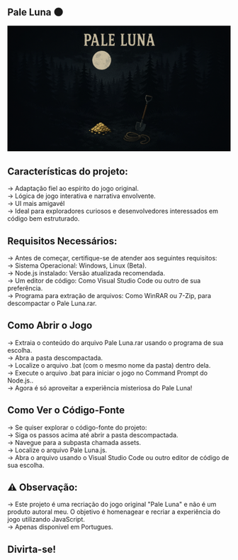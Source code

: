 Pale Luna 🌑
------------------------------------------------------------------------------------------------------                                 

![download.png](download.png)
     
Características do projeto:
------------------------------------------------------------------------------------------------------        
-> Adaptação fiel ao espírito do jogo original.                                                       
-> Lógica de jogo interativa e narrativa envolvente.                                                            
-> UI mais amigavél                                                                                                
-> Ideal para exploradores curiosos e desenvolvedores interessados em código bem estruturado.         

Requisitos Necessários:
------------------------------------------------------------------------------------------------------        
-> Antes de começar, certifique-se de atender aos seguintes requisitos:                               
-> Sistema Operacional: Windows, Linux (Beta).                                                      
-> Node.js instalado: Versão atualizada recomendada.                                                  
-> Um editor de código: Como Visual Studio Code ou outro de sua preferência.                          
-> Programa para extração de arquivos: Como WinRAR ou 7-Zip, para descompactar o Pale Luna.rar.       

Como Abrir o Jogo 
------------------------------------------------------------------------------------------------------        
-> Extraia o conteúdo do arquivo Pale Luna.rar usando o programa de sua escolha.                      
-> Abra a pasta descompactada.                                                                        
-> Localize o arquivo .bat (com o mesmo nome da pasta) dentro dela.                                   
-> Execute o arquivo .bat para iniciar o jogo no Command Prompt do Node.js..                          
-> Agora é só aproveitar a experiência misteriosa do Pale Luna!          


Como Ver o Código-Fonte      
------------------------------------------------------------------------------------------------------        
-> Se quiser explorar o código-fonte do projeto:                                                      
-> Siga os passos acima até abrir a pasta descompactada.                                              
-> Navegue para a subpasta chamada assets.                                                            
-> Localize o arquivo Pale Luna.js.                                                                   
-> Abra o arquivo usando o Visual Studio Code ou outro editor de código de sua escolha. 

⚠️ Observação:
------------------------------------------------------------------------------------------------------        
-> Este projeto é uma recriação do jogo original "Pale Luna" e não é um produto autoral meu. O  objetivo é homenagear e recriar a experiência do jogo utilizando JavaScript.                                                                                                                                
-> Apenas disponivel em Portugues.

Divirta-se!
------------------------------------------------------------------------------------------------------
